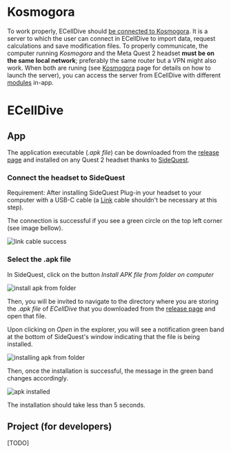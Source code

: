 # Kosmogora
To work properly, ECellDive should [be connected to Kosmogora](~/articles/UserManual/Network/connecting_to_Kosmogora.md). It is a server to which the user can connect in ECellDive to import data, request calculations and save modification files. To properly communicate, the computer running *Kosmogora* and the Meta Quest 2 headset **must be on the same local network**; preferably the same router but a VPN might also work. When both are runing (see [Kosmogora](https://github.com/ecell/kosmogora) page for details on how to launch the server), you can access the server from ECellDive with different [modules](~/articles/UserManual/Modules/modules.md) in-app.

# ECellDive
## App
The application executable (*.apk file*) can be downloaded from the [release page](https://github.com/ecell/ECell_Dive/releases) and installed on any Quest 2 headset thanks to [SideQuest](https://sidequestvr.com/).

### Connect the headset to SideQuest
Requirement: After installing SideQuest
Plug-in your headset to your computer with a USB-C cable (a [Link](https://www.meta.com/en-gb/help/quest/articles/headsets-and-accessories/oculus-link/connect-link-with-quest-2/) cable shouldn't be necessary at this step).

The connection is successful if you see a green circle on the top left corner (see image bellow).

<img src="~/resources/images/installation/confirm_quest_connection.png" alt="link cable success"/>

### Select the .apk file
In SideQuest, click on the button *Install APK file from folder on computer*

<img src="~/resources/images/installation/install_apk_button.png" alt="install apk from folder"/>

Then, you will be invited to navigate to the directory where you are storing the .*apk file* of *ECellDive* that you downloaded from the [release page](https://github.com/ecell/ECell_Dive/releases) and open that file.

Upon clicking on *Open* in the explorer, you will see a notification green band at the bottom of SideQuest's window indicating that the file is being installed.

<img src="~/resources/images/installation/installing_apk_file.png" alt="installing apk from folder"/>

Then, once the installation is successful, the message in the green band changes accordingly.

<img src="~/resources/images/installation/apk_file_installed.png" alt="apk installed"/>

The installation should take less than 5 seconds.

## Project (for developers)
[TODO]